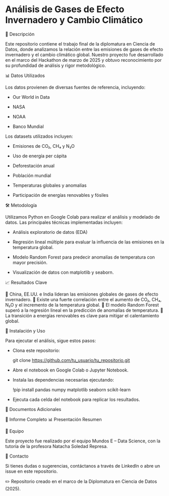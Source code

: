 # Análisis de Gases de Efecto Invernadero y Cambio Climático



📌 Descripción

Este repositorio contiene el trabajo final de la diplomatura en Ciencia de Datos, donde analizamos la relación entre las emisiones de gases de efecto invernadero y el cambio climático global. Nuestro proyecto fue desarrollado en el marco del Hackathon de marzo de 2025 y obtuvo reconocimiento por su profundidad de análisis y rigor metodológico.


📊 Datos Utilizados

Los datos provienen de diversas fuentes de referencia, incluyendo:

- Our World in Data

- NASA

- NOAA

- Banco Mundial

Los datasets utilizados incluyen:

- Emisiones de CO₂, CH₄ y N₂O

- Uso de energía per cápita

- Deforestación anual

- Población mundial

- Temperaturas globales y anomalías

- Participación de energías renovables y fósiles


🛠️ Metodología

Utilizamos Python en Google Colab para realizar el análisis y modelado de datos. Las principales técnicas implementadas incluyen:

- Análisis exploratorio de datos (EDA)

- Regresión lineal múltiple para evaluar la influencia de las emisiones en la temperatura global.

- Modelo Random Forest para predecir anomalías de temperatura con mayor precisión.

- Visualización de datos con matplotlib y seaborn.


📈 Resultados Clave

  🔹 China, EE.UU. e India lideran las emisiones globales de gases de efecto invernadero.
  🔹 Existe una fuerte correlación entre el aumento de CO₂, CH₄, N₂O y el incremento de la temperatura global.
  🔹 El modelo Random Forest superó a la regresión lineal en la predicción de anomalías de temperatura.
  🔹 La transición a energías renovables es clave para mitigar el calentamiento global.


🚀 Instalación y Uso

Para ejecutar el análisis, sigue estos pasos:

- Clona este repositorio:

  git clone https://github.com/tu_usuario/tu_repositorio.git

- Abre el notebook en Google Colab o Jupyter Notebook.

- Instala las dependencias necesarias ejecutando:

  !pip install pandas numpy matplotlib seaborn scikit-learn

- Ejecuta cada celda del notebook para replicar los resultados.


📜 Documentos Adicionales

  📄 Informe Completo
  📊 Presentación Resumen


👥 Equipo

Este proyecto fue realizado por el equipo Mundos E – Data Science, con la tutoría de la profesora Natacha Soledad Represa.


📢 Contacto

Si tienes dudas o sugerencias, contáctanos a través de LinkedIn o abre un issue en este repositorio.

✏️ Repositorio creado en el marco de la Diplomatura en Ciencia de Datos (2025).
